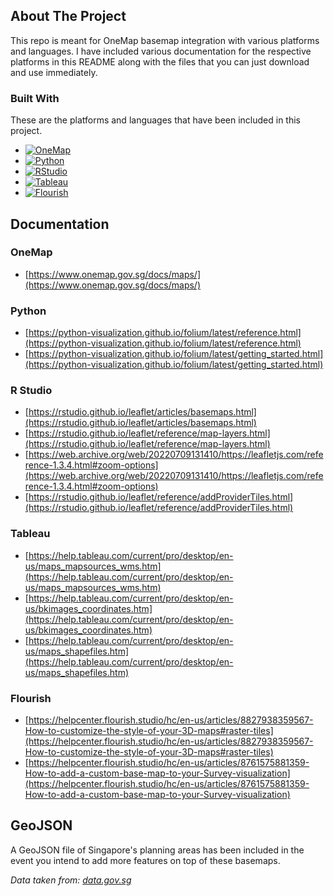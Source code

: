 <!-- ABOUT THE PROJECT -->
## About The Project
This repo is meant for OneMap basemap integration with various platforms and languages. I have included various documentation for the respective platforms in this README along with the files that you can just download and use immediately. 

### Built With

These are the platforms and languages that have been included in this project.
* [![OneMap](https://img.shields.io/badge/OneMap-F5333F?style=for-the-badge&logoColor=white)](https://www.onemap.gov.sg/apidocs/)
* [![Python](https://img.shields.io/badge/Python-316A99?style=for-the-badge&logo=python&logoColor=white&logoSize=white)](https://www.python.org/)
* [![RStudio](https://img.shields.io/badge/RStudio-71A5D4?style=for-the-badge&logo=r&logoColor=white&logoSize=white)](https://posit.co/)
* [![Tableau](https://img.shields.io/badge/Tableau-664CCA?style=for-the-badge&logo=tableau&logoColor=white&logoSize=white)](https://www.tableau.com/)
* [![Flourish](https://img.shields.io/badge/Flourish-b48484?style=for-the-badge)](https://flourish.studio/)

<!-- Documentation -->
## Documentation
### OneMap
* [https://www.onemap.gov.sg/docs/maps/](https://www.onemap.gov.sg/docs/maps/)

### Python
* [https://python-visualization.github.io/folium/latest/reference.html](https://python-visualization.github.io/folium/latest/reference.html)
* [https://python-visualization.github.io/folium/latest/getting_started.html](https://python-visualization.github.io/folium/latest/getting_started.html)

### R Studio
* [https://rstudio.github.io/leaflet/articles/basemaps.html](https://rstudio.github.io/leaflet/articles/basemaps.html)
* [https://rstudio.github.io/leaflet/reference/map-layers.html](https://rstudio.github.io/leaflet/reference/map-layers.html)
* [https://web.archive.org/web/20220709131410/https://leafletjs.com/reference-1.3.4.html#zoom-options](https://web.archive.org/web/20220709131410/https://leafletjs.com/reference-1.3.4.html#zoom-options)
* [https://rstudio.github.io/leaflet/reference/addProviderTiles.html](https://rstudio.github.io/leaflet/reference/addProviderTiles.html)

### Tableau
* [https://help.tableau.com/current/pro/desktop/en-us/maps_mapsources_wms.htm](https://help.tableau.com/current/pro/desktop/en-us/maps_mapsources_wms.htm)
* [https://help.tableau.com/current/pro/desktop/en-us/bkimages_coordinates.htm](https://help.tableau.com/current/pro/desktop/en-us/bkimages_coordinates.htm)
* [https://help.tableau.com/current/pro/desktop/en-us/maps_shapefiles.htm](https://help.tableau.com/current/pro/desktop/en-us/maps_shapefiles.htm)

### Flourish 
* [https://helpcenter.flourish.studio/hc/en-us/articles/8827938359567-How-to-customize-the-style-of-your-3D-maps#raster-tiles](https://helpcenter.flourish.studio/hc/en-us/articles/8827938359567-How-to-customize-the-style-of-your-3D-maps#raster-tiles)
* [https://helpcenter.flourish.studio/hc/en-us/articles/8761575881359-How-to-add-a-custom-base-map-to-your-Survey-visualization](https://helpcenter.flourish.studio/hc/en-us/articles/8761575881359-How-to-add-a-custom-base-map-to-your-Survey-visualization)

<!-- GeoJSON -->
## GeoJSON
A GeoJSON file of Singapore's planning areas has been included in the event you intend to add more features on top of these basemaps. 

_Data taken from: [data.gov.sg](https://beta.data.gov.sg/datasets?sort=Most+downloads&query=planning+area&resultId=d_6c6d7361dd826d97b91bac914ca6b2ac)_

<!-- MARKDOWN LINKS & IMAGES -->
<!-- https://www.markdownguide.org/basic-syntax/#reference-style-links --
* [![OneMap][OneMap.icon]][OneMap-url]
* [![Python][Python.py]][Python-url]
* [![RStudio][RStudio.icon]][RStudio-url]
* [![Tableau][Tableau.icon]][Tableau-url]
* [![Flourish][Flourish.icon]][Flourish-url]
[linkedin-url]: www.linkedin.com/in/skipper-smahon
[OneMap.icon] : https://img.shields.io/badge/OneMap-F5333F?style=for-the-badge&logoColor=white
[Onemap-url]: https://www.onemap.gov.sg/apidocs/
[Python.py]: https://img.shields.io/badge/Python-316A99?style=for-the-badge&logo=python&logoColor=white&logoSize=white
[Python-url]: https://www.python.org/
[R-Studio.icon]: https://img.shields.io/badge/RStudio-71A5D4?style=for-the-badge&logo=r&logoColor=white&logoSize=white
[R-Studio-url]: https://posit.co/
[Tableau.icon]: https://img.shields.io/badge/Tableau-664CCA?style=for-the-badge&logo=tableau&logoColor=white&logoSize=white
[Tableau-url]: https://www.tableau.com/
[Flourish.icon]: https://img.shields.io/badge/Flourish-b48484?style=for-the-badge
[Flourish-url]: https://flourish.studio/

